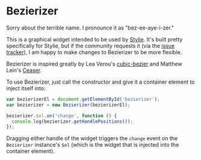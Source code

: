 # Bezierizer

Sorry about the terrible name.  I pronounce it as "bez-ee-aye-i-zer."

This is a graphical widget intended to be used by
[Stylie](http://jeremyckahn.github.io/stylie/).  It's built pretty specifically
for Stylie, but if the community requests it (via the [issue
tracker](https://github.com/jeremyckahn/bezierizer/issues)), I am happy to make
changes to Bezierizer to be more flexible.

Bezierizer is inspired greatly by Lea Verou's
[cubic-bezier](http://cubic-bezier.com/) and Matthew Lein's
[Ceaser](http://matthewlein.com/ceaser/).

To use Bezierizer, just call the constructor and give it a container element to
inject itself into:

````javascript
var bezierizerEl = document.getElementById('bezierizer');
var bezierizer = new Bezierizer(bezierizerEl);

bezierizer.$el.on('change', function () {
  console.log(bezierizer.getHandlePositions());
});
````

Dragging either handle of the widget triggers the `change` event on the
`Bezierizer` instance's `$el` (which is the widget that is injected into the
container element).
